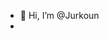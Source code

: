 - 👋 Hi, I’m @Jurkoun
- 

<!---
Jurkoun/Jurkoun is a ✨ special ✨ repository because its `README.md` (this file) appears on your GitHub profile.
You can click the Preview link to take a look at your changes.
--->

